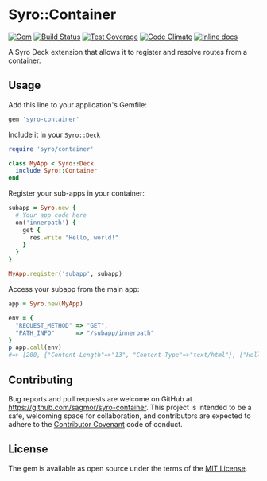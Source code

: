 # Syro::Container

[![Gem](https://img.shields.io/gem/v/syro-container.svg)](https://rubygems.org/gems/syro-container)
[![Build Status](https://travis-ci.org/sagmor/syro-container.svg)](https://travis-ci.org/sagmor/syro-container)
[![Test Coverage](https://codeclimate.com/github/sagmor/syro-container/badges/coverage.svg)](https://codeclimate.com/github/sagmor/syro-container/coverage)
[![Code Climate](https://codeclimate.com/github/sagmor/syro-container/badges/gpa.svg)](https://codeclimate.com/github/sagmor/syro-container)
[![Inline docs](http://inch-ci.org/github/sagmor/syro-container.svg?branch=master)](http://inch-ci.org/github/sagmor/syro-container)

A Syro Deck extension that allows it to register and resolve routes from a container.

## Usage

Add this line to your application's Gemfile:

```ruby
gem 'syro-container'
```

Include it in your `Syro::Deck`

```ruby
require 'syro/container'

class MyApp < Syro::Deck
  include Syro::Container
end
```

Register your sub-apps in your container:

```ruby
subapp = Syro.new {
  # Your app code here
  on('innerpath') {
    get {
      res.write "Hello, world!"
    }
  }
}

MyApp.register('subapp', subapp)
```

Access your subapp from the main app:

```ruby
app = Syro.new(MyApp)

env = {
  "REQUEST_METHOD" => "GET",
  "PATH_INFO"      => "/subapp/innerpath"
}
p app.call(env)
#=> [200, {"Content-Length"=>"13", "Content-Type"=>"text/html"}, ["Hello, world!"]]
```

## Contributing

Bug reports and pull requests are welcome on GitHub at https://github.com/sagmor/syro-container. This project is intended to be a safe, welcoming space for collaboration, and contributors are expected to adhere to the [Contributor Covenant](http://contributor-covenant.org) code of conduct.


## License

The gem is available as open source under the terms of the [MIT License](http://opensource.org/licenses/MIT).

